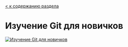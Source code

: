  [< к содержанию раздела](/readme.md)
 # Изучение Git для новичков

 
[![Изучение Git для новичков](http://img.youtube.com/vi/bkNCylkzFRk/0.jpg)](http://www.youtube.com/watch?v=bkNCylkzFRk)